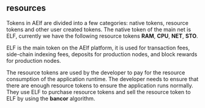 ## resources 

Tokens in AElf are divided into a few categories: native tokens, resource tokens and other user created tokens. The native token of the main net is ELF, currently we have the following resource tokens **RAM**, **CPU**, **NET**, **STO**.

ELF is the main token on the AElf platform, it is used for transaction fees, side-chain indexing fees, deposits for production nodes, and block rewards for production nodes.

The resource tokens are used by the developer to pay for the resource consumption of the application runtime. The developer needs to ensure that there are enough resource tokens to ensure the application runs normally. They use ELF to purchase resource tokens and sell the resource token to ELF by using the **bancor** algorithm.